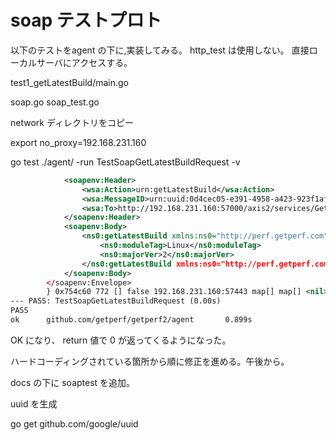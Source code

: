 # soap テストプロト

以下のテストをagent の下に,実装してみる。
http_test は使用しない。
直接ローカルサーバにアクセスする。

test1_getLatestBuild/main.go


soap.go
soap_test.go

network ディレクトリをコピー


export no_proxy=192.168.231.160


go test ./agent/ -run TestSoapGetLatestBuildRequest -v

```xml
            <soapenv:Header>
                <wsa:Action>urn:getLatestBuild</wsa:Action>
                <wsa:MessageID>urn:uuid:0d4cec05-e391-4958-a423-923f1af0c364</wsa:MessageID>
                <wsa:To>http://192.168.231.160:57000/axis2/services/GetperfService.GetperfServiceHttpsSoap11Endpoint/</wsa:To>
            </soapenv:Header>
            <soapenv:Body>
                <ns0:getLatestBuild xmlns:ns0="http://perf.getperf.com" xmlns="http://rmi.java/xsd">
                    <ns0:moduleTag>Linux</ns0:moduleTag>
                    <ns0:majorVer>2</ns0:majorVer>
                </ns0:getLatestBuild xmlns:ns0="http://perf.getperf.com">
            </soapenv:Body>
        </soapenv:Envelope>
        } 0x754c60 772 [] false 192.168.231.160:57443 map[] map[] <nil> map[]   <nil> <nil> <nil> 0xc00002a100}
--- PASS: TestSoapGetLatestBuildRequest (0.00s)
PASS
ok      github.com/getperf/getperf2/agent       0.899s

```

OK になり、 return 値で 0 が返ってくるようになった。

ハードコーディングされている箇所から順に修正を進める。午後から。

docs の下に soaptest を追加。

uuid を生成

go get github.com/google/uuid

